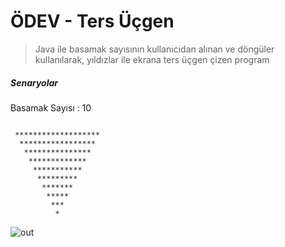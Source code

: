 # ÖDEV - Ters Üçgen

> Java ile basamak sayısının kullanıcıdan alınan ve döngüler kullanılarak, yıldızlar ile ekrana ters üçgen çizen program 

##### Senaryolar
Basamak Sayısı : 10 
``` 

 *******************
  *****************
   ***************
    *************
     ***********
      *********
       *******
        *****
         ***
          *
```
 
![out](https://user-images.githubusercontent.com/35347777/139079941-a92e8e82-1914-4ad9-b546-9793651ec664.gif)


